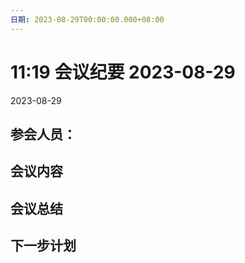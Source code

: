 ```yaml
---
日期: 2023-08-29T00:00:00.000+08:00
---
```

# 11:19 会议纪要 2023-08-29

2023-08-29

## 参会人员：


## 会议内容

## 会议总结

## 下一步计划